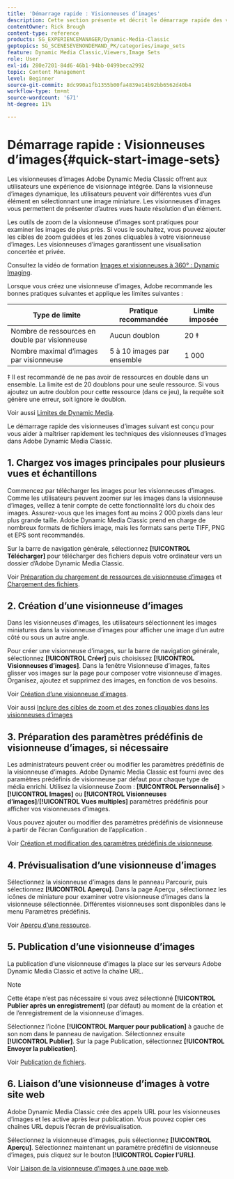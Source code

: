 ```yaml
---
title: 'Démarrage rapide : Visionneuses d’images'
description: Cette section présente et décrit le démarrage rapide des visionneuses d’images pour vous aider à maîtriser rapidement les techniques des visionneuses d’images dans Adobe Dynamic Media Classic.
contentOwner: Rick Brough
content-type: reference
products: SG_EXPERIENCEMANAGER/Dynamic-Media-Classic
geptopics: SG_SCENESEVENONDEMAND_PK/categories/image_sets
feature: Dynamic Media Classic,Viewers,Image Sets
role: User
exl-id: 280e7201-84d6-46b1-94bb-0499beca2992
topic: Content Management
level: Beginner
source-git-commit: 8dc990a1fb1355b00fa4839e14b92bb6562d40b4
workflow-type: tm+mt
source-wordcount: '671'
ht-degree: 11%

---
```


# Démarrage rapide : Visionneuses d’images{#quick-start-image-sets}

Les visionneuses d’images Adobe Dynamic Media Classic offrent aux utilisateurs une expérience de visionnage intégrée. Dans la visionneuse d’images dynamique, les utilisateurs peuvent voir différentes vues d’un élément en sélectionnant une image miniature. Les visionneuses d’images vous permettent de présenter d’autres vues haute résolution d’un élément.

Les outils de zoom de la visionneuse d’images sont pratiques pour examiner les images de plus près. Si vous le souhaitez, vous pouvez ajouter les cibles de zoom guidées et les zones cliquables à votre visionneuse d’images. Les visionneuses d’images garantissent une visualisation concertée et privée.

Consultez la vidéo de formation [Images et visionneuses à 360° : Dynamic Imaging](https://s7d5.scene7.com/s7viewers/html5/VideoViewer.html?videoserverurl=https://s7d5.scene7.com/is/content/&emailurl=https://s7d5.scene7.com/s7/emailFriend&serverUrl=https://s7d5.scene7.com/is/image/&config=Scene7SharedAssets/Universal_HTML5_Video&contenturl=https://s7d5.scene7.com/skins/&asset=S7tutorials/556_Image%20&%20Spin%20Sets_converted%20renamed_Dynamic%20Imaging-AVS).

Lorsque vous créez une visionneuse d’images, Adobe recommande les bonnes pratiques suivantes et applique les limites suivantes :

| Type de limite | Pratique recommandée | Limite imposée |
| --- | --- | --- |
| Nombre de ressources en double par visionneuse | Aucun doublon | 20 ‡ |
| Nombre maximal d’images par visionneuse | 5 à 10 images par ensemble | 1 000 |

‡ Il est recommandé de ne pas avoir de ressources en double dans un ensemble. La limite est de 20 doublons pour une seule ressource. Si vous ajoutez un autre doublon pour cette ressource (dans ce jeu), la requête soit génère une erreur, soit ignore le doublon.

Voir aussi [Limites de Dynamic Media](/help/using/limitations.md).

Le démarrage rapide des visionneuses d’images suivant est conçu pour vous aider à maîtriser rapidement les techniques des visionneuses d’images dans Adobe Dynamic Media Classic.

## &#x200B;1. Chargez vos images principales pour plusieurs vues et échantillons

Commencez par télécharger les images pour les visionneuses d’images. Comme les utilisateurs peuvent zoomer sur les images dans la visionneuse d’images, veillez à tenir compte de cette fonctionnalité lors du choix des images. Assurez-vous que les images font au moins 2 000 pixels dans leur plus grande taille. Adobe Dynamic Media Classic prend en charge de nombreux formats de fichiers image, mais les formats sans perte TIFF, PNG et EPS sont recommandés.

Sur la barre de navigation générale, sélectionnez **[!UICONTROL Télécharger]** pour télécharger des fichiers depuis votre ordinateur vers un dossier d’Adobe Dynamic Media Classic.

Voir [ Préparation du chargement de ressources de visionneuse d’images](preparing-image-set-assets-upload.md#preparing-image-set-assets-for-upload) et [ Chargement des fichiers](uploading-files.md#uploading-your-files).

## &#x200B;2. Création d’une visionneuse d’images

Dans les visionneuses d’images, les utilisateurs sélectionnent les images miniatures dans la visionneuse d’images pour afficher une image d’un autre côté ou sous un autre angle.

Pour créer une visionneuse d’images, sur la barre de navigation générale, sélectionnez **[!UICONTROL Créer]** puis choisissez **[!UICONTROL Visionneuses d’images]**. Dans la fenêtre Visionneuse d’images, faites glisser vos images sur la page pour composer votre visionneuse d’images. Organisez, ajoutez et supprimez des images, en fonction de vos besoins.

Voir [Création d’une visionneuse d’images](creating-image-set.md#creating-an-image-set).

Voir aussi [Inclure des cibles de zoom et des zones cliquables dans les visionneuses d’images](/help/using/including-zoom-targets-image-maps-image-sets.md)

## &#x200B;3. Préparation des paramètres prédéfinis de visionneuse d’images, si nécessaire

Les administrateurs peuvent créer ou modifier les paramètres prédéfinis de la visionneuse d’images. Adobe Dynamic Media Classic est fourni avec des paramètres prédéfinis de visionneuse par défaut pour chaque type de média enrichi. Utilisez la visionneuse Zoom : **[!UICONTROL Personnalisé]** > **[!UICONTROL Images]** ou **[!UICONTROL Visionneuses d’images]**/**[!UICONTROL Vues multiples]** paramètres prédéfinis pour afficher vos visionneuses d’images.

Vous pouvez ajouter ou modifier des paramètres prédéfinis de visionneuse à partir de l’écran Configuration de l’application .

Voir [Création et modification des paramètres prédéfinis de visionneuse](application-setup.md#adding-and-editing-viewer-presets).

## &#x200B;4. Prévisualisation d’une visionneuse d’images

Sélectionnez la visionneuse d’images dans le panneau Parcourir, puis sélectionnez **[!UICONTROL Aperçu]**. Dans la page Aperçu , sélectionnez les icônes de miniature pour examiner votre visionneuse d’images dans la visionneuse sélectionnée. Différentes visionneuses sont disponibles dans le menu Paramètres prédéfinis.

Voir [Aperçu d’une ressource](previewing-asset.md#previewing-an-asset).

## &#x200B;5. Publication d’une visionneuse d’images

La publication d’une visionneuse d’images la place sur les serveurs Adobe Dynamic Media Classic et active la chaîne URL.

>[!NOTE]
>
>Cette étape n’est pas nécessaire si vous avez sélectionné **[!UICONTROL Publier après un enregistrement]** (par défaut) au moment de la création et de l’enregistrement de la visionneuse d’images.

Sélectionnez l’icône **[!UICONTROL Marquer pour publication]** à gauche de son nom dans le panneau de navigation. Sélectionnez ensuite **[!UICONTROL Publier]**. Sur la page Publication, sélectionnez **[!UICONTROL Envoyer la publication]**.

Voir [Publication de fichiers](publishing-files.md#publishing-files).

## &#x200B;6. Liaison d’une visionneuse d’images à votre site web

Adobe Dynamic Media Classic crée des appels URL pour les visionneuses d’images et les active après leur publication. Vous pouvez copier ces chaînes URL depuis l’écran de prévisualisation.

Sélectionnez la visionneuse d’images, puis sélectionnez **[!UICONTROL Aperçu]**. Sélectionnez maintenant un paramètre prédéfini de visionneuse d’images, puis cliquez sur le bouton **[!UICONTROL Copier l’URL]**.

Voir [Liaison de la visionneuse d’images à une page web](linking-image-set-web-page.md#linking-an-image-set-to-a-web-page).
